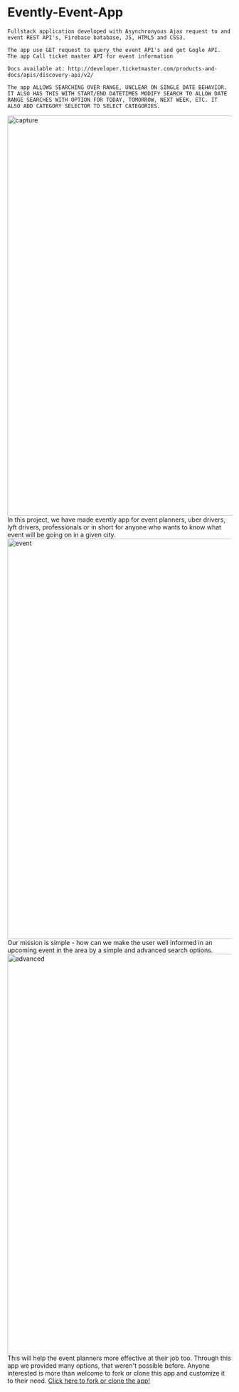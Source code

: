    # Evently-Event-App
   
 	Fullstack application developed with Asynchronyous Ajax request to and event REST API's, Firebase batabase, JS, HTML5 and CSS3. 
 
 	The app use GET request to query the event API's and get Gogle API. The app Call ticket master API for event information
	
	Docs available at: http://developer.ticketmaster.com/products-and-docs/apis/discovery-api/v2/

	The app ALLOWS SEARCHING OVER RANGE, UNCLEAR ON SINGLE DATE BEHAVIOR. IT ALSO HAS THIS WITH START/END DATETIMES MODIFY SEARCH TO ALLOW DATE RANGE SEARCHES WITH OPTION FOR TODAY, TOMORROW, NEXT WEEK, ETC. IT ALSO ADD CATEGORY SELECTOR TO SELECT CATEGORIES.

<img width="900" alt="capture" src="https://cloud.githubusercontent.com/assets/23619819/24816558/3942d486-1ba7-11e7-96d5-cf362006fc36.PNG">
In this project, we have made evently app for event planners, uber drivers, lyft drivers, professionals or in short for anyone who wants to know what event will be going on in a given city.
<img width="900" alt="event" src="https://cloud.githubusercontent.com/assets/23619819/24816551/34cf00a0-1ba7-11e7-8774-af803a923dd4.PNG">
 Our mission is simple - how can we make the user well informed in an upcoming event in the area by a simple and advanced search options.
<img width="900" alt="advanced" src="https://cloud.githubusercontent.com/assets/23619819/24816555/369fa484-1ba7-11e7-8a94-e1dbffbb3f3a.PNG">
This will help the event planners more effective at their job too. Through this app we provided many options, that weren't possible before. Anyone interested is more than welcome to fork or clone this app and customize it to their need. <a href="https://github.com/rdhenderson/group-project.git">Click here to fork or clone the app!</a> 
